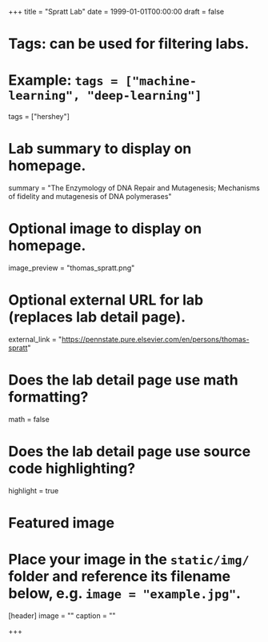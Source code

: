 +++
title = "Spratt Lab"
date = 1999-01-01T00:00:00
draft = false

# Tags: can be used for filtering labs.
# Example: `tags = ["machine-learning", "deep-learning"]`
tags = ["hershey"]

# Lab summary to display on homepage.
summary = "The Enzymology of DNA Repair and Mutagenesis; Mechanisms of fidelity and mutagenesis of DNA polymerases"

# Optional image to display on homepage.
image_preview = "thomas_spratt.png"

# Optional external URL for lab (replaces lab detail page).
external_link = "https://pennstate.pure.elsevier.com/en/persons/thomas-spratt"

# Does the lab detail page use math formatting?
math = false

# Does the lab detail page use source code highlighting?
highlight = true

# Featured image
# Place your image in the `static/img/` folder and reference its filename below, e.g. `image = "example.jpg"`.
[header]
image = ""
caption = ""

+++
